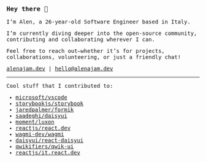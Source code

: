 ### <samp>Hey there 👋</samp>

<samp>

I’m Alen, a 26-year-old Software Engineer based in Italy.

I’m currently diving deeper into the open-source community, contributing and collaborating wherever I can.

Feel free to reach out—whether it’s for projects, collaborations, volunteering, or just a friendly chat!

[alenajam.dev](https://alenajam.dev) | [hello@alenajam.dev](mailto:hello@alenajam.dev)

---

Cool stuff that I contributed to:

- [microsoft/vscode](https://github.com/microsoft/vscode/pulls?q=is%3Apr+author%3Aoxcened)
- [storybookjs/storybook](https://github.com/storybookjs/storybook/pulls?q=is%3Apr+author%3Aoxcened)
- [jaredpalmer/formik](https://github.com/jaredpalmer/formik/pulls?q=is%3Apr+author%3Aoxcened)
- [saadeghi/daisyui](https://github.com/saadeghi/daisyui/pulls?q=is%3Apr+author%3Aoxcened)
- [moment/luxon](https://github.com/moment/luxon/pulls?q=is%3Apr+author%3Aoxcened)
- [reactjs/react.dev](https://github.com/reactjs/react.dev/pulls?q=is%3Apr+author%3Aoxcened)
- [wagmi-dev/wagmi](https://github.com/wagmi-dev/wagmi/pulls?q=is%3Apr+author%3Aoxcened)
- [daisyui/react-daisyui](https://github.com/daisyui/react-daisyui/pulls?q=is%3Apr+author%3Aoxcened)
- [qwikifiers/qwik-ui](https://github.com/qwikifiers/qwik-ui/pulls?q=is%3Apr+author%3Aoxcened)
- [reactjs/it.react.dev](https://github.com/reactjs/it.react.dev/pulls?q=is%3Apr+author%3Aoxcened)
</samp>

<!-- ---

<img src="https://github-readme-stats.vercel.app/api?username=oxcened&hide_rank=false&show_icons=true&custom_title=Open%20Source%20Stats&text_bold=false&theme=graywhite" width="400px" alt="Alen Ajam's open source stats" />

-->
